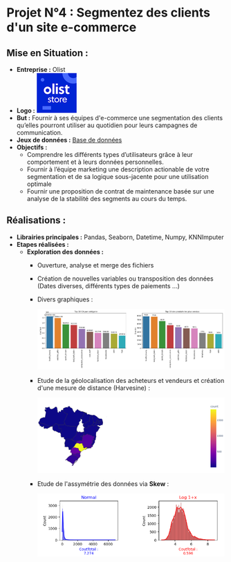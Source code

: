 # Projet N°4 : Segmentez des clients d'un site e-commerce

## Mise en Situation :
- **Entreprise :** Olist
- **Logo :** ![Logo](PhotosReadme/LogoP4.png)
- **But :** Fournir à ses équipes d'e-commerce une segmentation des clients qu’elles pourront utiliser au quotidien pour leurs campagnes de communication.
- **Jeux de données :** [Base de données](https://www.kaggle.com/olistbr/brazilian-ecommerce)
- **Objectifs :**
    - Comprendre les différents types d’utilisateurs grâce à leur comportement et à leurs données personnelles.
    - Fournir à l’équipe marketing une description actionable de votre segmentation et de sa logique sous-jacente pour une utilisation optimale
    - Fournir une proposition de contrat de maintenance basée sur une analyse de la stabilité des segments au cours du temps.

## Réalisations :
- **Librairies principales :** Pandas, Seaborn, Datetime, Numpy, KNNImputer
- **Etapes réalisées :**
    - **Exploration des données :**
      - Ouverture, analyse et merge des fichiers
      - Création de nouvelles variables ou transposition des données (Dates diverses, différents types de paiements ...)
      - Divers graphiques :
        
        ![Graph](PhotosReadme/Top10.png)
      - Etude de la géolocalisation des acheteurs et vendeurs et création d'une mesure de distance (Harvesine) :
        
        ![Vendeurs](PhotosReadme/Vendeurs.png)
      - Etude de l'assymétrie des données via **Skew** :
        
        ![Skew](PhotosReadme/Skew.png)
  
